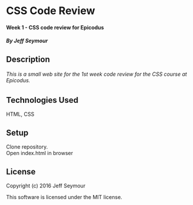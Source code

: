 # CSS Code Review
#### Week 1 - CSS code review for Epicodus  
##### By Jeff Seymour


## Description
###### This is a small web site for the 1st week code review for the CSS course at Epicodus.

## Technologies Used
HTML, CSS

## Setup
Clone repository.  
Open index.html in browser

## License
Copyright (c) 2016 Jeff Seymour

This software is licensed under the MIT license.
